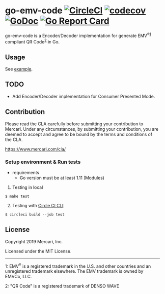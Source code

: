 # go-emv-code [![CircleCI][circleci-badge]][circleci] [![codecov][codecov-badge]][codecov] [![GoDoc][godoc-badge]][godoc] [![Go Report Card][goreport-badge]][goreport]

[circleci]: https://circleci.com/gh/mercari/go-emv-code/tree/master
[circleci-badge]: https://circleci.com/gh/mercari/go-emv-code/tree/master.svg?style=svg
[codecov]: https://codecov.io/gh/mercari/go-emv-code
[codecov-badge]: https://codecov.io/gh/mercari/go-emv-code/branch/master/graph/badge.svg
[godoc]: https://godoc.org/github.com/mercari/go-emv-code
[godoc-badge]: https://godoc.org/github.com/mercari/go-emv-code?status.svg
[goreport]: https://goreportcard.com/report/github.com/mercari/go-emv-code
[goreport-badge]: https://goreportcard.com/badge/github.com/mercari/go-emv-code

go-emv-code is a Encoder/Decoder implementation for generate EMV<sup>®</sup><sup>[1](#1)</sup> compliant QR Code<sup>[2](#2)</sup> in Go.

## Usage

See [example](https://godoc.org/github.com/mercari/go-emv-code/mpm/#pkg-examples).

## TODO

* Add Encoder/Decoder implementation for Consumer Presented Mode.

## Contribution

Please read the CLA carefully before submitting your contribution to Mercari.
Under any circumstances, by submitting your contribution, you are deemed to accept and agree to be bound by the terms and conditions of the CLA.

https://www.mercari.com/cla/

### Setup environment & Run tests

* requirements
    * Go version must be at least 1.11 (Modules)

1. Testing in local

```
$ make test
```

2. Testing with [Circle CI CLI](https://circleci.com/docs/2.0/local-jobs/)

```
$ circleci build --job test
```

## License

Copyright 2019 Mercari, Inc.

Licensed under the MIT License.

----

<a name="1">1</a>: EMV<sup>®</sup> is a registered trademark in the U.S. and other countries and an unregistered trademark elsewhere. The EMV trademark is owned by EMVCo, LLC.

<a name="2">2</a>: "QR Code" is a registered trademark of DENSO WAVE
